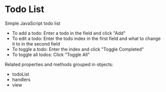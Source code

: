 # Todo List

Simple JavaScript todo list 
- To add a todo: Enter a todo in the field and click "Add"
- To edit a todo: Enter the todo index in the first field and what to change it to in the second field
- To toggle a todo: Enter the index and click "Toggle Completed"
- To toggle all todos: Click "Toggle All"

Related properties and methods grouped in objects: 
 - todoList
 - handlers
 - view
